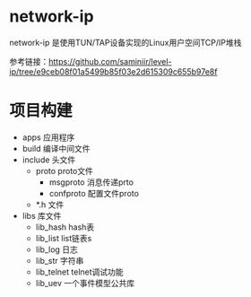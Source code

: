 # network-ip
network-ip 是使用TUN/TAP设备实现的Linux用户空间TCP/IP堆栈

参考链接：https://github.com/saminiir/level-ip/tree/e9ceb08f01a5499b85f03e2d615309c655b97e8f


# 项目构建
- apps 应用程序
- build 编译中间文件
- include 头文件
  - proto proto文件
    - msgproto  消息传递prto
    - confproto 配置文件proto
  - *.h 文件
- libs 库文件
  - lib_hash hash表
  - lib_list list链表s
  - lib_log 日志
  - lib_str 字符串
  - lib_telnet telnet调试功能
  - lib_uev 一个事件模型公共库